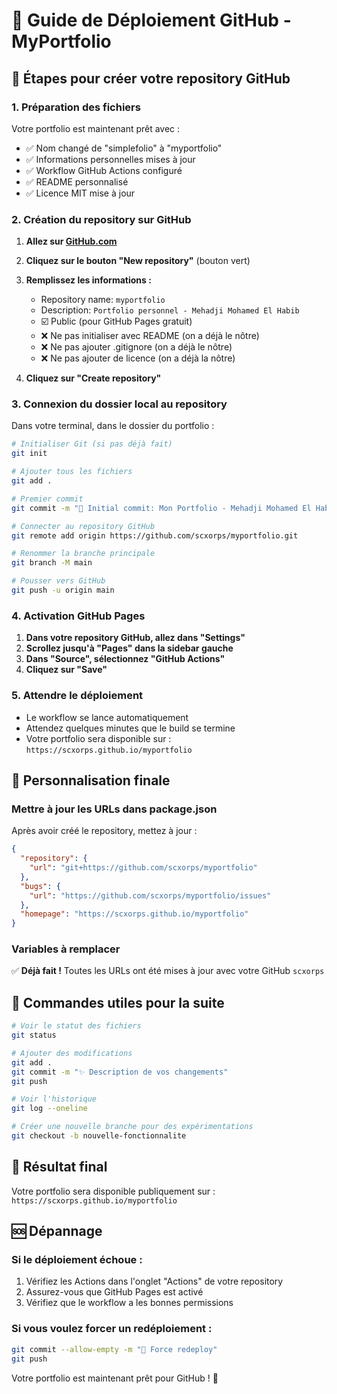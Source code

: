 # 📘 Guide de Déploiement GitHub - MyPortfolio

## 🚀 Étapes pour créer votre repository GitHub

### 1. Préparation des fichiers

Votre portfolio est maintenant prêt avec :
- ✅ Nom changé de "simplefolio" à "myportfolio"
- ✅ Informations personnelles mises à jour
- ✅ Workflow GitHub Actions configuré
- ✅ README personnalisé
- ✅ Licence MIT mise à jour

### 2. Création du repository sur GitHub

1. **Allez sur [GitHub.com](https://github.com)**
2. **Cliquez sur le bouton "New repository"** (bouton vert)
3. **Remplissez les informations :**
   - Repository name: `myportfolio`
   - Description: `Portfolio personnel - Mehadji Mohamed El Habib`
   - ☑️ Public (pour GitHub Pages gratuit)
   - ❌ Ne pas initialiser avec README (on a déjà le nôtre)
   - ❌ Ne pas ajouter .gitignore (on a déjà le nôtre)
   - ❌ Ne pas ajouter de licence (on a déjà la nôtre)

4. **Cliquez sur "Create repository"**

### 3. Connexion du dossier local au repository

Dans votre terminal, dans le dossier du portfolio :

```bash
# Initialiser Git (si pas déjà fait)
git init

# Ajouter tous les fichiers
git add .

# Premier commit
git commit -m "🎉 Initial commit: Mon Portfolio - Mehadji Mohamed El Habib"

# Connecter au repository GitHub
git remote add origin https://github.com/scxorps/myportfolio.git

# Renommer la branche principale
git branch -M main

# Pousser vers GitHub
git push -u origin main
```

### 4. Activation GitHub Pages

1. **Dans votre repository GitHub, allez dans "Settings"**
2. **Scrollez jusqu'à "Pages" dans la sidebar gauche**
3. **Dans "Source", sélectionnez "GitHub Actions"**
4. **Cliquez sur "Save"**

### 5. Attendre le déploiement

- Le workflow se lance automatiquement
- Attendez quelques minutes que le build se termine
- Votre portfolio sera disponible sur : `https://scxorps.github.io/myportfolio`

## 🔧 Personnalisation finale

### Mettre à jour les URLs dans package.json

Après avoir créé le repository, mettez à jour :

```json
{
  "repository": {
    "url": "git+https://github.com/scxorps/myportfolio"
  },
  "bugs": {
    "url": "https://github.com/scxorps/myportfolio/issues"
  },
  "homepage": "https://scxorps.github.io/myportfolio"
}
```

### Variables à remplacer

✅ **Déjà fait !** Toutes les URLs ont été mises à jour avec votre GitHub `scxorps`

## 📝 Commandes utiles pour la suite

```bash
# Voir le statut des fichiers
git status

# Ajouter des modifications
git add .
git commit -m "✨ Description de vos changements"
git push

# Voir l'historique
git log --oneline

# Créer une nouvelle branche pour des expérimentations
git checkout -b nouvelle-fonctionnalite
```

## 🎯 Résultat final

Votre portfolio sera disponible publiquement sur :
`https://scxorps.github.io/myportfolio`

## 🆘 Dépannage

### Si le déploiement échoue :
1. Vérifiez les Actions dans l'onglet "Actions" de votre repository
2. Assurez-vous que GitHub Pages est activé
3. Vérifiez que le workflow a les bonnes permissions

### Si vous voulez forcer un redéploiement :
```bash
git commit --allow-empty -m "🔄 Force redeploy"
git push
```

Votre portfolio est maintenant prêt pour GitHub ! 🎉
